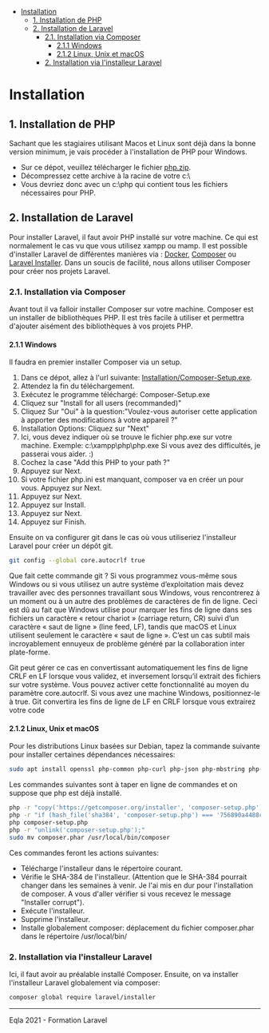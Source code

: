 - [Installation](#installation)
  - [1. Installation de PHP](#1-installation-de-php)
  - [2. Installation de Laravel](#2-installation-de-laravel)
    - [2.1. Installation via Composer](#21-installation-via-composer)
      - [2.1.1 Windows](#211-windows)
      - [2.1.2 Linux, Unix et macOS](#212-linux-unix-et-macos)
    - [2. Installation via l'installeur Laravel](#2-installation-via-linstalleur-laravel)

# Installation
## 1. Installation de PHP
Sachant que les stagiaires utilisant Macos et Linux sont déjà dans la bonne version minimum, je vais procéder à l'installation de PHP pour Windows.
- Sur ce dépot, veuillez télécharger le fichier [php.zip](Installation/php.zip).
- Décompressez cette archive à la racine de votre c:\
- Vous devriez donc avec un c:\php qui contient tous les fichiers nécessaires pour PHP.

## 2. Installation de Laravel
Pour installer Laravel, il faut avoir PHP installé sur votre machine. Ce qui est normalement le cas vu que vous utilisez xampp ou mamp.
Il est possible d'installer Laravel de différentes manières via : [Docker](https://fr.wikipedia.org/wiki/Docker_(logiciel)), [Composer](Installation/Composer-Setup.exe) ou [Laravel Installer](https://laravel.com/docs/8.x/installation#the-laravel-installer).
Dans un soucis de facilité, nous allons utiliser Composer pour créer nos projets Laravel.
### 2.1. Installation via Composer
Avant tout il va falloir installer Composer sur votre machine.
Composer est un installer de bibliothèques PHP. Il est très facile à utiliser et permettra d'ajouter aisément des bibliothèques à vos projets PHP.

#### 2.1.1 Windows
Il faudra en premier installer Composer via un setup.
1. Dans ce dépot, allez à l'url suivante: [Installation/Composer-Setup.exe](Installation/Composer-Setup.exe).
2. Attendez la fin du téléchargement.
3. Exécutez le programme téléchargé: Composer-Setup.exe
4. Cliquez sur "Install for all users (recommanded)"
5. Cliquez Sur "Oui" à la question:"Voulez-vous autoriser cette application à apporter des modifications à votre appareil ?"
6. Installation Options: Cliquez sur "Next"
7. Ici, vous devez indiquer où se trouve le fichier php.exe sur votre machine. Exemple: c:\xampp\php\php.exe Si vous avez des difficultés, je passerai vous aider. :)
8. Cochez la case "Add this PHP to your path ?"
9. Appuyez sur Next.
10. Si votre fichier php.ini est manquant, composer va en créer un pour vous. Appuyez sur Next.
11. Appuyez sur Next.
12. Appuyez sur Install.
13. Appuyez sur Next.
14. Appuyez sur Finish.

Ensuite on va configurer git dans le cas où vous utiliseriez l'installeur Laravel pour créer un dépôt git.
```bash
git config --global core.autocrlf true
```
Que fait cette commande git ?
Si vous programmez vous-même sous Windows ou si vous utilisez un autre système d’exploitation mais devez travailler avec des personnes travaillant sous Windows, vous rencontrerez à un moment ou à un autre des problèmes de caractères de fin de ligne. Ceci est dû au fait que Windows utilise pour marquer les fins de ligne dans ses fichiers un caractère « retour chariot » (carriage return, CR) suivi d’un caractère « saut de ligne » (line feed, LF), tandis que macOS et Linux utilisent seulement le caractère « saut de ligne ». C’est un cas subtil mais incroyablement ennuyeux de problème généré par la collaboration inter plate-forme.

Git peut gérer ce cas en convertissant automatiquement les fins de ligne CRLF en LF lorsque vous validez, et inversement lorsqu’il extrait des fichiers sur votre système. Vous pouvez activer cette fonctionnalité au moyen du paramètre core.autocrlf. Si vous avez une machine Windows, positionnez-le à true. Git convertira les fins de ligne de LF en CRLF lorsque vous extrairez votre code

#### 2.1.2 Linux, Unix et macOS 
Pour les distributions Linux basées sur Debian, tapez la commande suivante pour installer certaines dépendances nécessaires:
```bash
sudo apt install openssl php-common php-curl php-json php-mbstring php-mysql php-xml php-zip
```

Les commandes suivantes sont à taper en ligne de commandes et on suppose que php est déjà installé.
```bash
php -r "copy('https://getcomposer.org/installer', 'composer-setup.php');"
php -r "if (hash_file('sha384', 'composer-setup.php') === '756890a4488ce9024fc62c56153228907f1545c228516cbf63f885e036d37e9a59d27d63f46af1d4d07ee0f76181c7d3') { echo 'Installer verified'; } else { echo 'Installer corrupt'; unlink('composer-setup.php'); } echo PHP_EOL;"
php composer-setup.php
php -r "unlink('composer-setup.php');"
sudo mv composer.phar /usr/local/bin/composer
```
Ces commandes feront les actions suivantes:
- Télécharge l'installeur dans le répertoire courant.
- Vérifie le SHA-384 de l'installeur. (Attention que le SHA-384 pourrait changer dans les semaines à venir. Je l'ai mis en dur pour l'installation de composer. A vous d'aller vérifier si vous recevez le message "Installer corrupt").
- Exécute l'installeur. 
- Supprime l'installeur.
- Installe globalement composer: déplacement du fichier composer.phar dans le répertoire /usr/local/bin/

### 2. Installation via l'installeur Laravel
Ici, il faut avoir au préalable installé Composer.
Ensuite, on va installer l'installeur Laravel globalement via composer:
```bash
composer global require laravel/installer
```
---
Eqla 2021 - Formation Laravel

